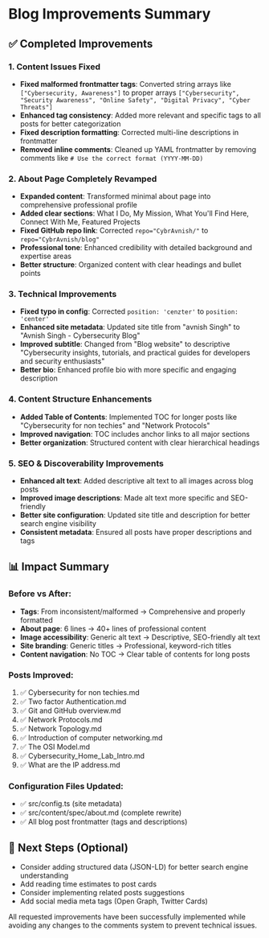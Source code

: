 # Blog Improvements Summary

## ✅ Completed Improvements

### 1. Content Issues Fixed
- **Fixed malformed frontmatter tags**: Converted string arrays like `["Cybersecurity, Awareness"]` to proper arrays `["Cybersecurity", "Security Awareness", "Online Safety", "Digital Privacy", "Cyber Threats"]`
- **Enhanced tag consistency**: Added more relevant and specific tags to all posts for better categorization
- **Fixed description formatting**: Corrected multi-line descriptions in frontmatter
- **Removed inline comments**: Cleaned up YAML frontmatter by removing comments like `# Use the correct format (YYYY-MM-DD)`

### 2. About Page Completely Revamped
- **Expanded content**: Transformed minimal about page into comprehensive professional profile
- **Added clear sections**: What I Do, My Mission, What You'll Find Here, Connect With Me, Featured Projects
- **Fixed GitHub repo link**: Corrected `repo="CybrAvnish/"` to `repo="CybrAvnish/blog"`
- **Professional tone**: Enhanced credibility with detailed background and expertise areas
- **Better structure**: Organized content with clear headings and bullet points

### 3. Technical Improvements
- **Fixed typo in config**: Corrected `position: 'cenzter'` to `position: 'center'`
- **Enhanced site metadata**: Updated site title from "avnish Singh" to "Avnish Singh - Cybersecurity Blog"
- **Improved subtitle**: Changed from "Blog website" to descriptive "Cybersecurity insights, tutorials, and practical guides for developers and security enthusiasts"
- **Better bio**: Enhanced profile bio with more specific and engaging description

### 4. Content Structure Enhancements
- **Added Table of Contents**: Implemented TOC for longer posts like "Cybersecurity for non techies" and "Network Protocols"
- **Improved navigation**: TOC includes anchor links to all major sections
- **Better organization**: Structured content with clear hierarchical headings

### 5. SEO & Discoverability Improvements
- **Enhanced alt text**: Added descriptive alt text to all images across blog posts
- **Improved image descriptions**: Made alt text more specific and SEO-friendly
- **Better site configuration**: Updated site title and description for better search engine visibility
- **Consistent metadata**: Ensured all posts have proper descriptions and tags

## 📊 Impact Summary

### Before vs After:
- **Tags**: From inconsistent/malformed → Comprehensive and properly formatted
- **About page**: 6 lines → 40+ lines of professional content
- **Image accessibility**: Generic alt text → Descriptive, SEO-friendly alt text
- **Site branding**: Generic titles → Professional, keyword-rich titles
- **Content navigation**: No TOC → Clear table of contents for long posts

### Posts Improved:
1. ✅ Cybersecurity for non techies.md
2. ✅ Two factor Authentication.md
3. ✅ Git and GitHub overview.md
4. ✅ Network Protocols.md
5. ✅ Network Topology.md
6. ✅ Introduction of computer networking.md
7. ✅ The OSI Model.md
8. ✅ Cybersecurity_Home_Lab_Intro.md
9. ✅ What are the IP address.md

### Configuration Files Updated:
- ✅ src/config.ts (site metadata)
- ✅ src/content/spec/about.md (complete rewrite)
- ✅ All blog post frontmatter (tags and descriptions)

## 🚀 Next Steps (Optional)
- Consider adding structured data (JSON-LD) for better search engine understanding
- Add reading time estimates to post cards
- Consider implementing related posts suggestions
- Add social media meta tags (Open Graph, Twitter Cards)

All requested improvements have been successfully implemented while avoiding any changes to the comments system to prevent technical issues.